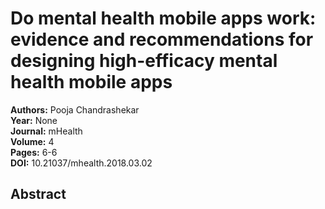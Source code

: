 # Do mental health mobile apps work: evidence and recommendations for designing high-efficacy mental health mobile apps

**Authors:** Pooja Chandrashekar  
**Year:** None  
**Journal:** mHealth  
**Volume:** 4  
**Pages:** 6-6  
**DOI:** 10.21037/mhealth.2018.03.02  

## Abstract


